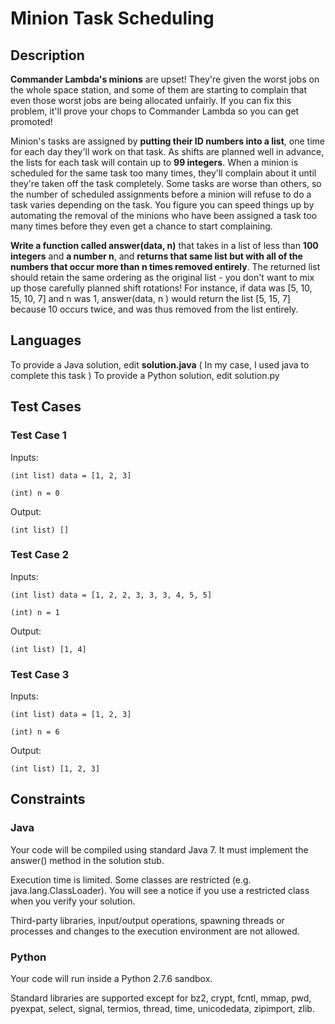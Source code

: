 # Minion Task Scheduling

## Description

**Commander Lambda's minions** are upset! They're given the worst jobs on the whole space station, and some of them are starting to complain that even those worst jobs are being allocated unfairly. If you can fix this problem, it'll prove your chops to Commander Lambda so you can get promoted!

Minion's tasks are assigned by __putting their ID numbers into a list__, one time for each day they'll work on that task. As shifts are planned well in advance, the lists for each task will contain up to **99 integers**. When a minion is scheduled for the same task too many times, they'll complain about it until they're taken off the task completely. Some tasks are worse than others, so the number of scheduled assignments before a minion will refuse to do a task varies depending on the task. You figure you can speed things up by automating the removal of the minions who have been assigned a task too many times before they even get a chance to start complaining.

__Write a function called answer(data, n)__ that takes in a list of less than **100 integers** and **a number n**, and __returns that same list but with all of the numbers that occur more than n times removed entirely__. The returned list should retain the same ordering as the original list - you don't want to mix up those carefully planned shift rotations! For instance, if data was [5, 10, 15, 10, 7] and n was 1, answer(data, n ) would return the list [5, 15, 7] because 10 occurs twice, and was thus removed from the list entirely.

## Languages

To provide a Java solution, edit **solution.java** ( In my case, I used java to complete this task )
To provide a Python solution, edit solution.py

## Test Cases

### Test Case 1

Inputs:

    (int list) data = [1, 2, 3]

    (int) n = 0

Output:

    (int list) []

### Test Case 2

Inputs:

    (int list) data = [1, 2, 2, 3, 3, 3, 4, 5, 5]

    (int) n = 1

Output:

    (int list) [1, 4]

### Test Case 3

Inputs:

    (int list) data = [1, 2, 3]

    (int) n = 6

Output:

    (int list) [1, 2, 3]

## Constraints

### Java

Your code will be compiled using standard Java 7. It must implement the answer() method in the solution stub.

Execution time is limited. Some classes are restricted (e.g. java.lang.ClassLoader). You will see a notice if you use a restricted class when you verify your solution.

Third-party libraries, input/output operations, spawning threads or processes and changes to the execution environment are not allowed.

### Python

Your code will run inside a Python 2.7.6 sandbox.

Standard libraries are supported except for bz2, crypt, fcntl, mmap, pwd, pyexpat, select, signal, termios, thread, time, unicodedata, zipimport, zlib.

